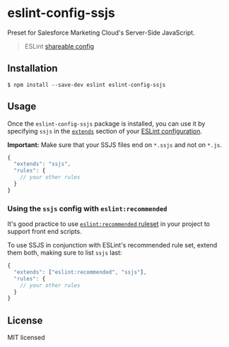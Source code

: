 # eslint-config-ssjs

Preset for Salesforce Marketing Cloud's Server-Side JavaScript.

> ESLint [shareable config](http://eslint.org/docs/developer-guide/shareable-configs.html) 


## Installation

```
$ npm install --save-dev eslint eslint-config-ssjs
```


## Usage

Once the `eslint-config-ssjs` package is installed, you can use it by specifying `ssjs` in the [`extends`](http://eslint.org/docs/user-guide/configuring#extending-configuration-files) section of your [ESLint configuration](http://eslint.org/docs/user-guide/configuring). 

**Important:** Make sure that your SSJS files end on ``*.ssjs`` and not on ``*.js``.

```js
{
  "extends": "ssjs",
  "rules": {
    // your other rules
  }
}
```


### Using the `ssjs` config with `eslint:recommended`

It's good practice to use [`eslint:recommended` ruleset](http://eslint.org/docs/rules/) in your project to support front end scripts.

To use SSJS in conjunction with ESLint's recommended rule set, extend them both, making sure to list `ssjs` last:

```js
{
  "extends": ["eslint:recommended", "ssjs"],
  "rules": {
    // your other rules
  }
}
```


## License

MIT licensed
